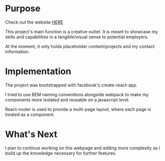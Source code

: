 # Purpose

Check out the website [HERE](https://hanhuazhu.github.io)

This project's main function is a creative outlet. It is meant to showcase my skills and capabilities in a tangible/visual sense to potential employers.

At the moment, it only holds placeholder content/projects and my contact information.

# Implementation

The project was bootstrapped with facebook's create-react-app.

I tried to use BEM naming conventions alongside webpack to make my components more isolated and reusable on a javascript level.

React-router is used to provide a multi-page layout, where each page is treated as a component.

# What's Next

I plan to continue working on this webpage and adding more complexity as I build up the knowledge necessary for further features.